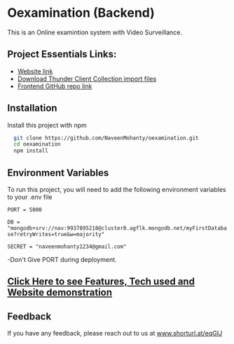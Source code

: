 # Oexamination (Backend)

This is an Online examintion system with Video Surveillance.

## Project Essentials Links:

- [Website link](https://oexamination.herokuapp.com/)
- [Download Thunder Client Collection import files](https://drive.google.com/file/d/1-FCrBSEVCV9p1SL1IDzlPfsjFWoA50ln/view?usp=sharing)
- [Frontend GitHub repo link](https://github.com/NaveenMohanty/oexamination-frontend)

## Installation

Install this project with npm

```bash
  git clone https://github.com/NaveenMohanty/oexamination.git
  cd oexamination
  npm install
```

## Environment Variables

To run this project, you will need to add the following environment variables to your .env file

`PORT = 5000`

`DB = "mongodb+srv://nav:9937895218@cluster0.agflk.mongodb.net/myFirstDatabase?retryWrites=true&w=majority"`

`SECRET = "naveenmohanty1234@gmail.com"`

-Don't Give PORT during deployment.

## [Click Here to see Features, Tech used and Website demonstration](https://drive.google.com/file/d/1U46rtSarfr111bin5vmNPGuceUwHXJLq/view?usp=sharing)

## Feedback

If you have any feedback, please reach out to us at www.shorturl.at/eqGIJ

